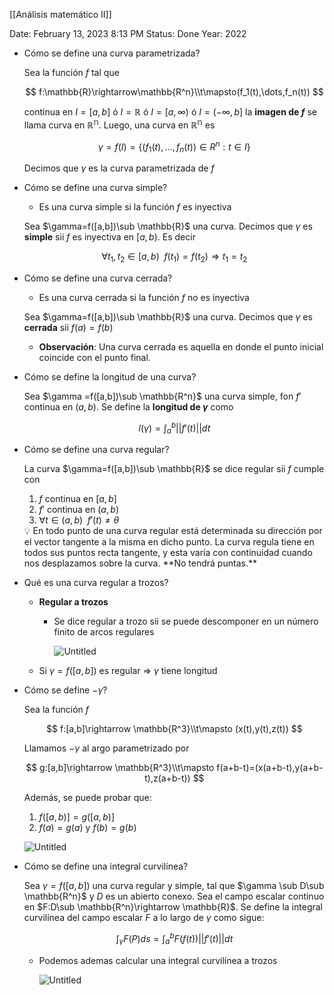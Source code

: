 [[Análisis matemático II]]

Date: February 13, 2023 8:13 PM
Status: Done
Year: 2022

- Cómo se define una curva parametrizada?
    
    Sea la función $f$ tal que
    
    $$
    f:\mathbb{R}\rightarrow\mathbb{R^n}\\t\mapsto(f_1(t),\dots,f_n(t)) 
    $$
    
     continua en $I=[a,b]$ ó $I=\mathbb{R}$ ó  $I=[a,\infty)$ ó $I=(-\infty,b]$ la **imagen de $f$** se llama curva en $\mathbb{R^n}$. Luego, una curva en $\mathbb{R^n}$ es
    
    $$
    \gamma=f(I)=\{(f_1(t),\dots,f_n(t))\in R^n:t\in I\}
    $$
    
    Decimos que $\gamma$ es la curva parametrizada de $f$
    
- Cómo se define una curva simple?
    - Es una curva simple si la función $f$ es inyectiva
    
    Sea $\gamma=f([a,b])\sub \mathbb{R}$ una curva. Decimos que $\gamma$ es **simple** sii $f$ es inyectiva en $[a,b)$. Es decir
    
    $$
    \forall t_1,t_2\in[a,b)\enspace f(t_1)=f(t_2)\Rightarrow t_1=t_2
    $$
    
- Cómo se define una curva cerrada?
    - Es una curva cerrada si la función $f$ no es inyectiva
    
    Sea $\gamma=f([a,b])\sub \mathbb{R}$ una curva. Decimos que $\gamma$ es **cerrada** sii $f(a)=f(b)$
    
    - **Observación**: Una curva cerrada es aquella en donde el punto inicial coincide con el punto final.

- Cómo se define la longitud de una curva?
    
    Sea $\gamma =f([a,b])\sub \mathbb{R^n}$ una curva simple, fon $f'$ continua en $(a,b)$. Se define la **longitud de $\gamma$** como 
    
    $$
    l(\gamma)=\int_a^b ||f'(t)||dt
    $$
    
- Cómo se define una curva regular?
    
    La curva $\gamma=f([a,b])\sub \mathbb{R}$ se dice regular sii $f$ cumple con 
    
    1. $f$ continua en $[a,b]$
    2. $f'$ continua en $(a,b)$
    3.  $\forall t\in (a,b)\enspace f'(t) \neq \theta$
    
    <aside>
    💡 En todo punto de una curva regular está determinada su dirección por el vector tangente a la misma en dicho punto. La curva regula tiene en todos sus puntos recta tangente, y esta varía con continuidad cuando nos desplazamos sobre la curva. **No tendrá puntas.**
    
    </aside>
    
- Qué es una curva regular a trozos?
    - **Regular a trozos**
        - Se dice regular a trozo sii se puede descomponer en un número finito de arcos regulares
            
            ![Untitled](_private/Images/Integrales%20curvilíneas%20en%20campos%20escalares/Untitled.png)
            
    - Si $\gamma =f([a,b])$ es regular $\Rightarrow$ $\gamma$ tiene longitud

- Cómo se define $-\gamma$?
    
    Sea la función $f$
    
    $$
    f:[a,b]\rightarrow \mathbb{R^3}\\t\mapsto (x(t),y(t),z(t))
    $$
    
    Llamamos $-\gamma$ al argo parametrizado por 
    
    $$
    g:[a,b]\rightarrow \mathbb{R^3}\\t\mapsto f(a+b-t)=(x(a+b-t),y(a+b-t),z(a+b-t))
    $$
    
    Además, se puede probar que:
    
    1. $f([a,b)]=g([a,b)]$
    2. $f(a)=g(a)$ y $f(b) = g(b)$
    
    ![Untitled](_private/Images/Integrales%20curvilíneas%20en%20campos%20escalares/Untitled%201.png)
    
- Cómo se define una integral curvilínea?
    
    Sea $\gamma = f([a,b])$ una curva regular y simple, tal que $\gamma \sub D\sub \mathbb{R^n}$ y $D$ es un abierto conexo. Sea el campo escalar continuo en $F:D\sub \mathbb{R^n}\rightarrow \mathbb{R}$. Se define la integral curvilínea del campo escalar $F$ a lo largo de $\gamma$ como sigue:
    
    $$
    \int_\gamma F(P)ds=\int_a^bF(f(t))||f'(t)||dt
    $$
    
    - Podemos ademas calcular una integral curvilínea a trozos
        
        ![Untitled](_private/Images/Integrales%20curvilíneas%20en%20campos%20escalares/Untitled%202.png)



